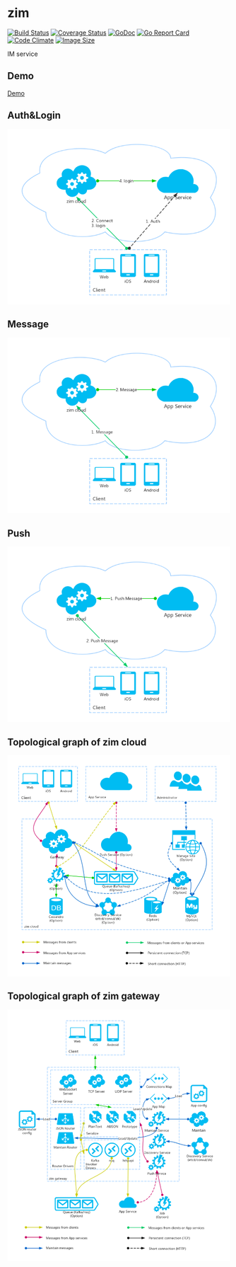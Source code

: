 # zim

[![Build Status](https://travis-ci.org/zhangpeihao/zim.svg?branch=master)](https://travis-ci.org/zhangpeihao/zim) 
[![Coverage Status](https://coveralls.io/repos/github/zhangpeihao/zim/badge.svg?branch=master)](https://coveralls.io/github/zhangpeihao/zim?branch=master)
[![GoDoc](https://godoc.org/github.com/zhangpeihao/zim?status.svg)](https://godoc.org/github.com/zhangpeihao/zim)
[![Go Report Card](https://goreportcard.com/badge/github.com/zhangpeihao/zim)](https://goreportcard.com/report/github.com/zhangpeihao/zim)
[![Code Climate](https://codeclimate.com/github/zhangpeihao/zim/badges/gpa.svg)](https://codeclimate.com/github/zhangpeihao/zim)
[![Image Size](https://images.microbadger.com/badges/image/zhangpeihao/zim.svg)](https://microbadger.com/images/zhangpeihao/zim "Get your own image badge on microbadger.com")

IM service

## Demo

[Demo](https://zimcloud.github.io/)

## Auth&Login

![Auth&Login](doc/Auth&Login.png)

## Message

![Message](doc/Message.png)

## Push

![Push](doc/Push.png)

## Topological graph of zim cloud

![zim-top](doc/zim-top.png)

## Topological graph of zim gateway

![zim-gateway](doc/zim-gateway.png)


